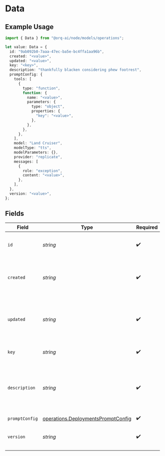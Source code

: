 # Data

## Example Usage

```typescript
import { Data } from "@orq-ai/node/models/operations";

let value: Data = {
  id: "9ab092b0-7aaa-47ec-ba5e-bc4ffa1aa96b",
  created: "<value>",
  updated: "<value>",
  key: "<key>",
  description: "thankfully blacken considering phew footrest",
  promptConfig: {
    tools: [
      {
        type: "function",
        function: {
          name: "<value>",
          parameters: {
            type: "object",
            properties: {
              "key": "<value>",
            },
          },
        },
      },
    ],
    model: "Land Cruiser",
    modelType: "tts",
    modelParameters: {},
    provider: "replicate",
    messages: [
      {
        role: "exception",
        content: "<value>",
      },
    ],
  },
  version: "<value>",
};
```

## Fields

| Field                                                                                    | Type                                                                                     | Required                                                                                 | Description                                                                              |
| ---------------------------------------------------------------------------------------- | ---------------------------------------------------------------------------------------- | ---------------------------------------------------------------------------------------- | ---------------------------------------------------------------------------------------- |
| `id`                                                                                     | *string*                                                                                 | :heavy_check_mark:                                                                       | Unique identifier for the object.                                                        |
| `created`                                                                                | *string*                                                                                 | :heavy_check_mark:                                                                       | Date in ISO 8601 format at which the object was created.                                 |
| `updated`                                                                                | *string*                                                                                 | :heavy_check_mark:                                                                       | Date in ISO 8601 format at which the object was last updated.                            |
| `key`                                                                                    | *string*                                                                                 | :heavy_check_mark:                                                                       | The deployment unique key                                                                |
| `description`                                                                            | *string*                                                                                 | :heavy_check_mark:                                                                       | An arbitrary string attached to the object. Often useful for displaying to users.        |
| `promptConfig`                                                                           | [operations.DeploymentsPromptConfig](../../models/operations/deploymentspromptconfig.md) | :heavy_check_mark:                                                                       | N/A                                                                                      |
| `version`                                                                                | *string*                                                                                 | :heavy_check_mark:                                                                       | THe version of the deployment                                                            |
